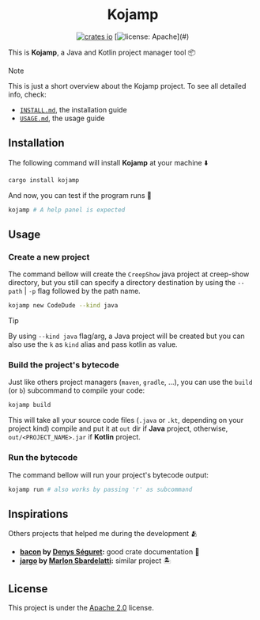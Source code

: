 <div align=center>

Kojamp
======

[![crates io](https://img.shields.io/crates/v/kojamp.svg)](https://crates.io/crates/kojamp)
[![license: Apache](https://img.shields.io/badge/License-Apache_2.0-blue?)](#)

</div>

This is **Kojamp**, a Java and Kotlin project manager tool 📦

> [!NOTE]
>
> This is just a short overview about the Kojamp project. To see all
> detailed info, check:
>   - [`INSTALL.md`](https://github.com/nasccped/kojamp/blob/main/INSTALL.md), the installation guide 
>   - [`USAGE.md`](https://github.com/nasccped/kojamp/blob/main/USAGE.md), the usage guide

## Installation

The following command will install **Kojamp** at your machine ⬇️

```sh
cargo install kojamp
```

And now, you can test if the program runs 🔬

```sh
kojamp # A help panel is expected
```

## Usage

### Create a new project

The command bellow will create the `CreepShow` java project at
creep-show directory, but you still can specify a directory
destination by using the `--path` | `-p` flag followed by the path
name.

```sh
kojamp new CodeDude --kind java
```

> [!TIP]
>
> By using `--kind java` flag/arg, a Java project will be created but
> you can also use the `k` as `kind` alias and pass kotlin as value.

### Build the project's bytecode

Just like others project managers (`maven`, `gradle`, ...), you can
use the `build` (or `b`) subcommand to compile your code:

```sh
kojamp build
```

This will take all your source code files (`.java` or `.kt`,
depending on your project kind) compile and put it at `out` dir if
**Java** project, otherwise, `out/<PROJECT_NAME>.jar` if **Kotlin**
project.

### Run the bytecode

The command bellow will run your project's bytecode output:

```sh
kojamp run # also works by passing 'r' as subcommand
```

## Inspirations

Others projects that helped me during the development 🫂

- **[bacon](https://github.com/Canop/bacon) by [Denys Séguret](https://github.com/Canop):**
  good crate documentation 🐷
- **[jargo](https://github.com/Marlon-Sbardelatti/jargo) by [Marlon Sbardelatti](https://github.com/Marlon-Sbardelatti):**
  similar project 🏝️

## License

This project is under the
[Apache 2.0](https://www.apache.org/licenses/LICENSE-2.0) license.
